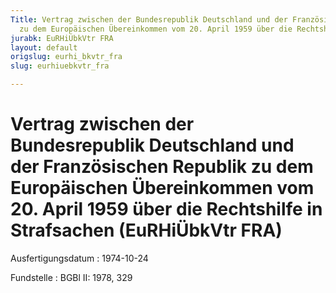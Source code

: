 ```yaml
---
Title: Vertrag zwischen der Bundesrepublik Deutschland und der Französischen Republik
  zu dem Europäischen Übereinkommen vom 20. April 1959 über die Rechtshilfe in Strafsachen
jurabk: EuRHiÜbkVtr FRA
layout: default
origslug: eurhi_bkvtr_fra
slug: eurhiuebkvtr_fra

---
```


# Vertrag zwischen der Bundesrepublik Deutschland und der Französischen Republik zu dem Europäischen Übereinkommen vom 20. April 1959 über die Rechtshilfe in Strafsachen (EuRHiÜbkVtr FRA)

Ausfertigungsdatum
:   1974-10-24

Fundstelle
:   BGBl II: 1978, 329

